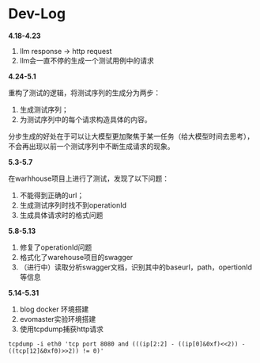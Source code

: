 # Dev-Log

**4.18-4.23**

1. llm response -> http request
2. llm会一直不停的生成一个测试用例中的请求

**4.24-5.1**

重构了测试的逻辑，将测试序列的生成分为两步：

1. 生成测试序列；
2. 为测试序列中的每个请求构造具体的内容。

分步生成的好处在于可以让大模型更加聚焦于某一任务（给大模型时间去思考），不会再出现以前一个测试序列中不断生成请求的现象。

**5.3-5.7**

在warhhouse项目上进行了测试，发现了以下问题：

1. 不能得到正确的url；
2. 生成测试序列时找不到operationId
3. 生成具体请求时的格式问题

**5.8-5.13**
1. 修复了operationId问题
2. 格式化了warehouse项目的swagger
3. （进行中）读取分析swagger文档，识别其中的baseurl，path，opertionId等信息

**5.14-5.31**
1. blog docker 环境搭建
2. evomaster实验环境搭建
3. 使用tcpdump捕获http请求
```shell
tcpdump -i eth0 'tcp port 8080 and (((ip[2:2] - ((ip[0]&0xf)<<2)) - ((tcp[12]&0xf0)>>2)) != 0)'
```
